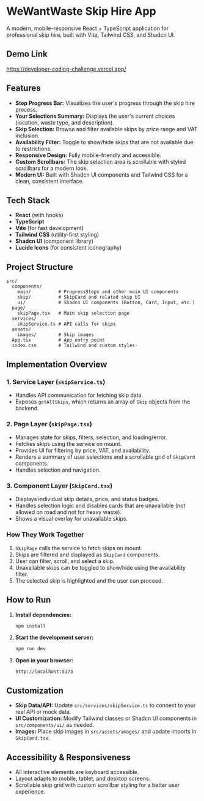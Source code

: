 # WeWantWaste Skip Hire App

A modern, mobile-responsive React + TypeScript application for professional skip hire, built with Vite, Tailwind CSS, and Shadcn UI.

## Demo Link 

https://developer-coding-challenge.vercel.app/

## Features

- **Step Progress Bar:** Visualizes the user's progress through the skip hire process.
- **Your Selections Summary:** Displays the user's current choices (location, waste type, and description).
- **Skip Selection:** Browse and filter available skips by price range and VAT inclusion.
- **Availability Filter:** Toggle to show/hide skips that are not available due to restrictions.
- **Responsive Design:** Fully mobile-friendly and accessible.
- **Custom Scrollbars:** The skip selection area is scrollable with styled scrollbars for a modern look.
- **Modern UI:** Built with Shadcn UI components and Tailwind CSS for a clean, consistent interface.

## Tech Stack

- **React** (with hooks)
- **TypeScript**
- **Vite** (for fast development)
- **Tailwind CSS** (utility-first styling)
- **Shadcn UI** (component library)
- **Lucide Icons** (for consistent iconography)

## Project Structure

```
src/
  components/
    main/          # ProgressSteps and other main UI components
    skip/          # SkipCard and related skip UI
    ui/            # Shadcn UI components (Button, Card, Input, etc.)
  page/
    skipPage.tsx   # Main skip selection page
  services/
    skipService.ts # API calls for skips
  assets/
    images/        # Skip images
  App.tsx          # App entry point
  index.css        # Tailwind and custom styles
```

## Implementation Overview

### 1. Service Layer (`skipService.ts`)
- Handles API communication for fetching skip data.
- Exposes `getAllSkips`, which returns an array of `Skip` objects from the backend.

### 2. Page Layer (`skipPage.tsx`)
- Manages state for skips, filters, selection, and loading/error.
- Fetches skips using the service on mount.
- Provides UI for filtering by price, VAT, and availability.
- Renders a summary of user selections and a scrollable grid of `SkipCard` components.
- Handles selection and navigation.

### 3. Component Layer (`SkipCard.tsx`)
- Displays individual skip details, price, and status badges.
- Handles selection logic and disables cards that are unavailable (not allowed on road and not for heavy waste).
- Shows a visual overlay for unavailable skips.

### How They Work Together
1. `SkipPage` calls the service to fetch skips on mount.
2. Skips are filtered and displayed as `SkipCard` components.
3. User can filter, scroll, and select a skip.
4. Unavailable skips can be toggled to show/hide using the availability filter.
5. The selected skip is highlighted and the user can proceed.

## How to Run

1. **Install dependencies:**
   ```bash
   npm install
   ```

2. **Start the development server:**
   ```bash
   npm run dev
   ```

3. **Open in your browser:**
   ```
   http://localhost:5173
   ```

## Customization

- **Skip Data/API:** Update `src/services/skipService.ts` to connect to your real API or mock data.
- **UI Customization:** Modify Tailwind classes or Shadcn UI components in `src/components/ui/` as needed.
- **Images:** Place skip images in `src/assets/images/` and update imports in `SkipCard.tsx`.

## Accessibility & Responsiveness

- All interactive elements are keyboard accessible.
- Layout adapts to mobile, tablet, and desktop screens.
- Scrollable skip grid with custom scrollbar styling for a better user experience.
